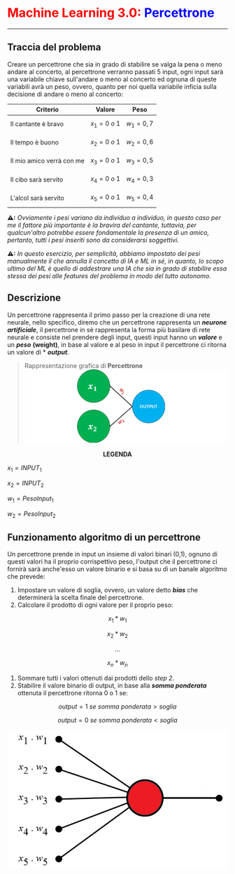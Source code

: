 # <span style="color:red;">Machine Learning 3.0:</span> <span style="color:blue;">Percettrone</span>
___

## Traccia del problema
Creare un percettrone che sia in grado di stabilire se valga la pena o meno andare al concerto, al percettrone verranno passati 5 input, ogni input sarà una variabile chiave sull'andare o meno al concerto ed ognuna di queste variabili avrà un peso, ovvero, quanto per noi quella variabile inficia sulla decisione di andare o meno al concerto:

|Criterio|Valore|Peso|
|--------|--------|--------|
|Il cantante è bravo| $$x_1=0\ o\ 1$$ | $$w_1=0,7$$|
|Il tempo è buono| $$x_2=0\ o\ 1$$ | $$w_2=0,6$$|
|Il mio amico verrà con me| $$x_3=0\ o\ 1$$ | $$w_3=0,5$$|
|Il cibo sarà servito| $$x_4=0\ o\ 1$$ | $$w_4=0,3$$|
|L'alcol sarà servito| $$x_5=0\ o\ 1$$ | $$w_5=0,4$$|

**⚠:** *Ovviamente i pesi variano da individuo a individuo, in questo caso per me il fattore più importante è la bravira del cantante, tuttavia, per qualcun'altro potrebbe essere fondamentale la presenza di un amico, pertanto, tutti i pesi inseriti sono da considerarsi soggettivi.*

**⚠:** *In questo esercizio, per semplicità, abbiamo impostato dei pesi manualmente il che annulla il concetto di IA e ML in sé, in quanto, lo scopo ultimo del ML è quello di addestrare una IA che sia in grado di stabilire essa stessa dei pesi alle features del problema in modo del tutto autonomo.*

## Descrizione
Un percettrone rappresenta il primo passo per la creazione di una rete neurale, nello specifico, diremo che un percettrone rappresenta un ***neurone artificiale***, il percettrone in sè rappresenta la forma più basilare di rete neurale e consiste nel prendere degli input, questi input hanno un ***valore*** e un ***peso*** **(weight)**, in base al valore e al peso in input il percettrone ci ritorna un valore di *
***output***.
>Rappresentazione grafica di **Percettrone**
![percettrone](./image/percettrone.png)

**<center>LEGENDA</center>**

$x_1 = INPUT_1$

$x_2 = INPUT_2$

$w_1 = PesoInput_1$

$w_2 = PesoInput_2$

## Funzionamento algoritmo di un percettrone

Un percettrone prende in input un insieme di valori binari (0,1), ognuno di questi valori ha il proprio corrispettivo peso, l'output che il percettrone ci fornirà sarà anche'esso un valore binario e si basa su di un banale algoritmo che prevede:
1. Impostare un valore di soglia, ovvero, un valore detto ***bias*** che determinerà la scelta finale del percettrone.
1. Calcolare il prodotto di ogni valore per il proprio peso:

$$x_1*w_1$$

$$x_2*w_2$$

$$...$$

$$x_n*w_n$$

1. Sommare tutti i valori ottenuti dai prodotti dello *step 2*.
1. Stabilire il valore binario di output, in base alla ***somma ponderata*** ottenuta il percettrone ritorna 0 o 1 se:

$$output = 1\ se\ somma\ ponderata > soglia$$

$$output = 0\ se\ somma\ ponderata < soglia$$

![pecettrone con input](./image/pecettrone%20input.jpg)
